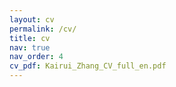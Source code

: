 ```yaml
---
layout: cv
permalink: /cv/
title: cv
nav: true
nav_order: 4
cv_pdf: Kairui_Zhang_CV_full_en.pdf
---
```

